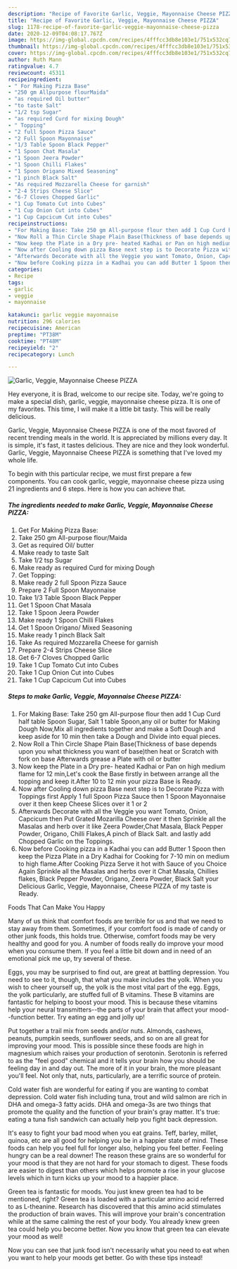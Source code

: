 ```yaml
---
description: "Recipe of Favorite Garlic, Veggie, Mayonnaise Cheese PIZZA"
title: "Recipe of Favorite Garlic, Veggie, Mayonnaise Cheese PIZZA"
slug: 1178-recipe-of-favorite-garlic-veggie-mayonnaise-cheese-pizza
date: 2020-12-09T04:08:17.767Z
image: https://img-global.cpcdn.com/recipes/4fffcc3db8e103e1/751x532cq70/garlic-veggie-mayonnaise-cheese-pizza-recipe-main-photo.jpg
thumbnail: https://img-global.cpcdn.com/recipes/4fffcc3db8e103e1/751x532cq70/garlic-veggie-mayonnaise-cheese-pizza-recipe-main-photo.jpg
cover: https://img-global.cpcdn.com/recipes/4fffcc3db8e103e1/751x532cq70/garlic-veggie-mayonnaise-cheese-pizza-recipe-main-photo.jpg
author: Ruth Mann
ratingvalue: 4.7
reviewcount: 45311
recipeingredient:
- " For Making Pizza Base"
- "250 gm Allpurpose flourMaida"
- "as required Oil butter"
- "to taste Salt"
- "1/2 tsp Sugar"
- "as required Curd for mixing Dough"
- " Topping"
- "2 full Spoon Pizza Sauce"
- "2 Full Spoon Mayonnaise"
- "1/3 Table Spoon Black Pepper"
- "1 Spoon Chat Masala"
- "1 Spoon Jeera Powder"
- "1 Spoon Chilli Flakes"
- "1 Spoon Origano Mixed Seasoning"
- "1 pinch Black Salt"
- "As required Mozzarella Cheese for garnish"
- "2-4 Strips Cheese Slice"
- "6-7 Cloves Chopped Garlic"
- "1 Cup Tomato Cut into Cubes"
- "1 Cup Onion Cut into Cubes"
- "1 Cup Capcicum Cut into Cubes"
recipeinstructions:
- "For Making Base: Take 250 gm All-purpose flour then add 1 Cup Curd half table Spoon Sugar, Salt 1 table Spoon,any oil or butter for Making Dough Now,Mix all ingredients together and make a Soft Dough and keep aside for 10 min then take a Dough and Divide into equal pieces."
- "Now Roll a Thin Circle Shape Plain Base(Thickness of base depends upon you what thickness you want of base)then heat or Scratch with fork on base Afterwards grease a Plate with oil or butter"
- "Now keep the Plate in a Dry pre- heated Kadhai or Pan on high medium flame for 12 min,Let&#39;s cook the Base firstly in between arrange all the topping and keep it.After 10 to 12 min your pizza Base is Ready."
- "Now after Cooling down pizza Base next step is to Decorate Pizza with Toppings first Apply 1 full Spoon Pizza Sauce then 1 Spoon Mayonnaise over it then keep Cheese Slices over it 1 or 2"
- "Afterwards Decorate with all the Veggie you want Tomato, Onion, Capcicum then Put Grated Mozarilla Cheese over it then Sprinkle all the Masalas and herb over it like Zeera Powder,Chat Masala, Black Pepper Powder, Origano, Chilli Flakes,A pinch of Black Salt. and lastly add Chopped Garlic on the Toppings."
- "Now before Cooking pizza in a Kadhai you can add Butter 1 Spoon then keep the Pizza Plate in a Dry Kadhai for Cooking for 7-10 min on medium to high flame.After Cooking Pizza Serve it hot with Sauce of you Choice Again Sprinkle all the Masalas and herbs over it Chat Masala, Chillies flakes, Black Pepper Powder, Origano, Zeera Powder, Black Salt your Delicious Garlic, Veggie, Mayonnaise, Cheese PIZZA of my taste is Ready."
categories:
- Recipe
tags:
- garlic
- veggie
- mayonnaise

katakunci: garlic veggie mayonnaise 
nutrition: 296 calories
recipecuisine: American
preptime: "PT38M"
cooktime: "PT48M"
recipeyield: "2"
recipecategory: Lunch

---
```



![Garlic, Veggie, Mayonnaise Cheese PIZZA](https://img-global.cpcdn.com/recipes/4fffcc3db8e103e1/751x532cq70/garlic-veggie-mayonnaise-cheese-pizza-recipe-main-photo.jpg)

Hey everyone, it is Brad, welcome to our recipe site. Today, we're going to make a special dish, garlic, veggie, mayonnaise cheese pizza. It is one of my favorites. This time, I will make it a little bit tasty. This will be really delicious.

Garlic, Veggie, Mayonnaise Cheese PIZZA is one of the most favored of recent trending meals in the world. It is appreciated by millions every day. It is simple, it's fast, it tastes delicious. They are nice and they look wonderful. Garlic, Veggie, Mayonnaise Cheese PIZZA is something that I've loved my whole life.




To begin with this particular recipe, we must first prepare a few components. You can cook garlic, veggie, mayonnaise cheese pizza using 21 ingredients and 6 steps. Here is how you can achieve that.

<!--inarticleads1-->

##### The ingredients needed to make Garlic, Veggie, Mayonnaise Cheese PIZZA:

1. Get  For Making Pizza Base:
1. Take 250 gm All-purpose flour/Maida
1. Get as required Oil/ butter
1. Make ready to taste Salt
1. Take 1/2 tsp Sugar
1. Make ready as required Curd for mixing Dough
1. Get  Topping:
1. Make ready 2 full Spoon Pizza Sauce
1. Prepare 2 Full Spoon Mayonnaise
1. Take 1/3 Table Spoon Black Pepper
1. Get 1 Spoon Chat Masala
1. Take 1 Spoon Jeera Powder
1. Make ready 1 Spoon Chilli Flakes
1. Get 1 Spoon Origano/ Mixed Seasoning
1. Make ready 1 pinch Black Salt
1. Take As required Mozzarella Cheese for garnish
1. Prepare 2-4 Strips Cheese Slice
1. Get 6-7 Cloves Chopped Garlic
1. Take 1 Cup Tomato Cut into Cubes
1. Take 1 Cup Onion Cut into Cubes
1. Take 1 Cup Capcicum Cut into Cubes




<!--inarticleads2-->

##### Steps to make Garlic, Veggie, Mayonnaise Cheese PIZZA:

1. For Making Base: Take 250 gm All-purpose flour then add 1 Cup Curd half table Spoon Sugar, Salt 1 table Spoon,any oil or butter for Making Dough Now,Mix all ingredients together and make a Soft Dough and keep aside for 10 min then take a Dough and Divide into equal pieces.
1. Now Roll a Thin Circle Shape Plain Base(Thickness of base depends upon you what thickness you want of base)then heat or Scratch with fork on base Afterwards grease a Plate with oil or butter
1. Now keep the Plate in a Dry pre- heated Kadhai or Pan on high medium flame for 12 min,Let&#39;s cook the Base firstly in between arrange all the topping and keep it.After 10 to 12 min your pizza Base is Ready.
1. Now after Cooling down pizza Base next step is to Decorate Pizza with Toppings first Apply 1 full Spoon Pizza Sauce then 1 Spoon Mayonnaise over it then keep Cheese Slices over it 1 or 2
1. Afterwards Decorate with all the Veggie you want Tomato, Onion, Capcicum then Put Grated Mozarilla Cheese over it then Sprinkle all the Masalas and herb over it like Zeera Powder,Chat Masala, Black Pepper Powder, Origano, Chilli Flakes,A pinch of Black Salt. and lastly add Chopped Garlic on the Toppings.
1. Now before Cooking pizza in a Kadhai you can add Butter 1 Spoon then keep the Pizza Plate in a Dry Kadhai for Cooking for 7-10 min on medium to high flame.After Cooking Pizza Serve it hot with Sauce of you Choice Again Sprinkle all the Masalas and herbs over it Chat Masala, Chillies flakes, Black Pepper Powder, Origano, Zeera Powder, Black Salt your Delicious Garlic, Veggie, Mayonnaise, Cheese PIZZA of my taste is Ready.




Foods That Can Make You Happy


Many of us think that comfort foods are terrible for us and that we need to stay away from them. Sometimes, if your comfort food is made of candy or other junk foods, this holds true. Otherwise, comfort foods may be very healthy and good for you. A number of foods really do improve your mood when you consume them. If you feel a little bit down and in need of an emotional pick me up, try several of these.

Eggs, you may be surprised to find out, are great at battling depression. You need to see to it, though, that what you make includes the yolk. When you wish to cheer yourself up, the yolk is the most vital part of the egg. Eggs, the yolk particularly, are stuffed full of B vitamins. These B vitamins are fantastic for helping to boost your mood. This is because these vitamins help your neural transmitters--the parts of your brain that affect your mood--function better. Try eating an egg and jolly up!

Put together a trail mix from seeds and/or nuts. Almonds, cashews, peanuts, pumpkin seeds, sunflower seeds, and so on are all great for improving your mood. This is possible since these foods are high in magnesium which raises your production of serotonin. Serotonin is referred to as the "feel good" chemical and it tells your brain how you should be feeling day in and day out. The more of it in your brain, the more pleasant you'll feel. Not only that, nuts, particularly, are a terrific source of protein.

Cold water fish are wonderful for eating if you are wanting to combat depression. Cold water fish including tuna, trout and wild salmon are rich in DHA and omega-3 fatty acids. DHA and omega-3s are two things that promote the quality and the function of your brain's gray matter. It's true: eating a tuna fish sandwich can actually help you fight back depression. 

It's easy to fight your bad mood when you eat grains. Teff, barley, millet, quinoa, etc are all good for helping you be in a happier state of mind. These foods can help you feel full for longer also, helping you feel better. Feeling hungry can be a real downer! The reason these grains are so wonderful for your mood is that they are not hard for your stomach to digest. These foods are easier to digest than others which helps promote a rise in your glucose levels which in turn kicks up your mood to a happier place.

Green tea is fantastic for moods. You just knew green tea had to be mentioned, right? Green tea is loaded with a particular amino acid referred to as L-theanine. Research has discovered that this amino acid stimulates the production of brain waves. This will improve your brain's concentration while at the same calming the rest of your body. You already knew green tea could help you become better. Now you know that green tea can elevate your mood as well!

Now you can see that junk food isn't necessarily what you need to eat when you want to help your moods get better. Go  with  these tips  instead!

